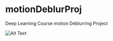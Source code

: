 # motionDeblurProj
Deep Learning Course motion Deblurring Project

![Alt Text](Examples/1253/sharpVid.gif)
